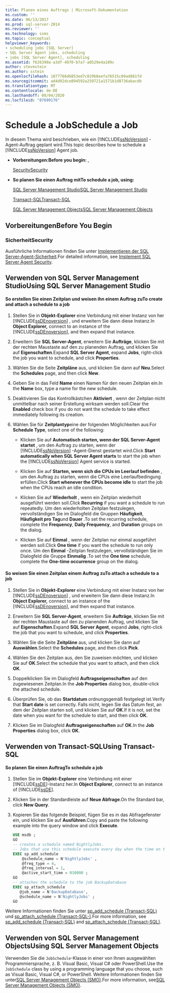 ```yaml
---
title: Planen eines Auftrags | Microsoft-Dokumentation
ms.custom: ''
ms.date: 06/13/2017
ms.prod: sql-server-2014
ms.reviewer: ''
ms.technology: ssms
ms.topic: conceptual
helpviewer_keywords:
- scheduling jobs [SQL Server]
- SQL Server Agent jobs, scheduling
- jobs [SQL Server Agent], scheduling
ms.assetid: f626390a-a3df-4970-b7a7-a0529e4a109c
author: stevestein
ms.author: sstein
ms.openlocfilehash: 1077766d6853ed7c029b8eefa76515c89ad861fd
ms.sourcegitcommit: ad4d92dce894592a259721a1571b1d8736abacdb
ms.translationtype: MT
ms.contentlocale: de-DE
ms.lasthandoff: 08/04/2020
ms.locfileid: "87699176"
---
```

# <a name="schedule-a-job"></a><span data-ttu-id="df84d-102">Schedule a Job</span><span class="sxs-lookup"><span data-stu-id="df84d-102">Schedule a Job</span></span>
  <span data-ttu-id="df84d-103">In diesem Thema wird beschrieben, wie ein [!INCLUDE[ssNoVersion](../../includes/ssnoversion-md.md)] -Agent-Auftrag geplant wird.</span><span class="sxs-lookup"><span data-stu-id="df84d-103">This topic describes how to schedule a [!INCLUDE[ssNoVersion](../../includes/ssnoversion-md.md)] Agent job.</span></span>  
  
-   <span data-ttu-id="df84d-104">**Vorbereitungen:**</span><span class="sxs-lookup"><span data-stu-id="df84d-104">**Before you begin:** ,</span></span>  
  
     [<span data-ttu-id="df84d-105">Security</span><span class="sxs-lookup"><span data-stu-id="df84d-105">Security</span></span>](#Security)  
  
-   <span data-ttu-id="df84d-106">**So planen Sie einen Auftrag mit**</span><span class="sxs-lookup"><span data-stu-id="df84d-106">**To schedule a job, using:**</span></span>  
  
     [<span data-ttu-id="df84d-107">SQL Server Management Studio</span><span class="sxs-lookup"><span data-stu-id="df84d-107">SQL Server Management Studio</span></span>](#SSMS)  
  
     [<span data-ttu-id="df84d-108">Transact-SQL</span><span class="sxs-lookup"><span data-stu-id="df84d-108">Transact-SQL</span></span>](#TSQL)  
  
     [<span data-ttu-id="df84d-109">SQL Server Management Objects</span><span class="sxs-lookup"><span data-stu-id="df84d-109">SQL Server Management Objects</span></span>](#SMO)  
  
##  <a name="before-you-begin"></a><a name="BeforeYouBegin"></a> <span data-ttu-id="df84d-110">Vorbereitungen</span><span class="sxs-lookup"><span data-stu-id="df84d-110">Before You Begin</span></span>  
  
###  <a name="security"></a><a name="Security"></a> <span data-ttu-id="df84d-111">Sicherheit</span><span class="sxs-lookup"><span data-stu-id="df84d-111">Security</span></span>  
 <span data-ttu-id="df84d-112">Ausführliche Informationen finden Sie unter [Implementieren der SQL Server-Agent-Sicherheit](implement-sql-server-agent-security.md).</span><span class="sxs-lookup"><span data-stu-id="df84d-112">For detailed information, see [Implement SQL Server Agent Security](implement-sql-server-agent-security.md).</span></span>  
  
##  <a name="using-sql-server-management-studio"></a><a name="SSMS"></a> <span data-ttu-id="df84d-113">Verwenden von SQL Server Management Studio</span><span class="sxs-lookup"><span data-stu-id="df84d-113">Using SQL Server Management Studio</span></span>  
  
#### <a name="to-create-and-attach-a-schedule-to-a-job"></a><span data-ttu-id="df84d-114">So erstellen Sie einen Zeitplan und weisen ihn einem Auftrag zu</span><span class="sxs-lookup"><span data-stu-id="df84d-114">To create and attach a schedule to a job</span></span>  
  
1.  <span data-ttu-id="df84d-115">Stellen Sie in **Objekt-Explorer** eine Verbindung mit einer Instanz von her [!INCLUDE[ssDEnoversion](../../includes/ssdenoversion-md.md)] , und erweitern Sie dann diese Instanz.</span><span class="sxs-lookup"><span data-stu-id="df84d-115">In **Object Explorer,** connect to an instance of the [!INCLUDE[ssDEnoversion](../../includes/ssdenoversion-md.md)], and then expand that instance.</span></span>  
  
2.  <span data-ttu-id="df84d-116">Erweitern Sie **SQL Server-Agent**, erweitern Sie **Aufträge**, klicken Sie mit der rechten Maustaste auf den zu planenden Auftrag, und klicken Sie auf **Eigenschaften**.</span><span class="sxs-lookup"><span data-stu-id="df84d-116">Expand **SQL Server Agent**, expand **Jobs**, right-click the job you want to schedule, and click **Properties**.</span></span>  
  
3.  <span data-ttu-id="df84d-117">Wählen Sie die Seite **Zeitpläne** aus, und klicken Sie dann auf **Neu**.</span><span class="sxs-lookup"><span data-stu-id="df84d-117">Select the **Schedules** page, and then click **New**.</span></span>  
  
4.  <span data-ttu-id="df84d-118">Geben Sie in das Feld **Name** einen Namen für den neuen Zeitplan ein.</span><span class="sxs-lookup"><span data-stu-id="df84d-118">In the **Name** box, type a name for the new schedule.</span></span>  
  
5.  <span data-ttu-id="df84d-119">Deaktivieren Sie das Kontrollkästchen **Aktiviert** , wenn der Zeitplan nicht unmittelbar nach seiner Erstellung wirksam werden soll.</span><span class="sxs-lookup"><span data-stu-id="df84d-119">Clear the **Enabled** check box if you do not want the schedule to take effect immediately following its creation.</span></span>  
  
6.  <span data-ttu-id="df84d-120">Wählen Sie für **Zeitplantyp**eine der folgenden Möglichkeiten aus:</span><span class="sxs-lookup"><span data-stu-id="df84d-120">For **Schedule Type**, select one of the following:</span></span>  
  
    -   <span data-ttu-id="df84d-121">Klicken Sie auf **Automatisch starten, wenn der SQL Server-Agent startet** , um den Auftrag zu starten, wenn der [!INCLUDE[ssNoVersion](../../includes/ssnoversion-md.md)] -Agent-Dienst gestartet wird.</span><span class="sxs-lookup"><span data-stu-id="df84d-121">Click **Start automatically when SQL Server Agent starts** to start the job when the [!INCLUDE[ssNoVersion](../../includes/ssnoversion-md.md)] Agent service is started.</span></span>  
  
    -   <span data-ttu-id="df84d-122">Klicken Sie auf **Starten, wenn sich die CPUs im Leerlauf befinden** , um den Auftrag zu starten, wenn die CPUs eine Leerlaufbedingung erfüllen.</span><span class="sxs-lookup"><span data-stu-id="df84d-122">Click **Start whenever the CPUs become idle** to start the job when the CPUs reach an idle condition.</span></span>  
  
    -   <span data-ttu-id="df84d-123">Klicken Sie auf **Wiederholt** , wenn ein Zeitplan wiederholt ausgeführt werden soll.</span><span class="sxs-lookup"><span data-stu-id="df84d-123">Click **Recurring** if you want a schedule to run repeatedly.</span></span> <span data-ttu-id="df84d-124">Um den wiederholten Zeitplan festzulegen, vervollständigen Sie im Dialogfeld die Gruppen **Häufigkeit**, **Häufigkeit pro Tag**und **Dauer** .</span><span class="sxs-lookup"><span data-stu-id="df84d-124">To set the recurring schedule, complete the **Frequency**, **Daily Frequency**, and **Duration** groups on the dialog.</span></span>  
  
    -   <span data-ttu-id="df84d-125">Klicken Sie auf **Einmal** , wenn der Zeitplan nur einmal ausgeführt werden soll.</span><span class="sxs-lookup"><span data-stu-id="df84d-125">Click **One time** if you want the schedule to run only once.</span></span> <span data-ttu-id="df84d-126">Um den **Einmal** -Zeitplan festzulegen, vervollständigen Sie im Dialogfeld die Gruppe **Einmalig** .</span><span class="sxs-lookup"><span data-stu-id="df84d-126">To set the **One time** schedule, complete the **One-time occurrence** group on the dialog.</span></span>  
  
#### <a name="to-attach-a-schedule-to-a-job"></a><span data-ttu-id="df84d-127">So weisen Sie einen Zeitplan einem Auftrag zu</span><span class="sxs-lookup"><span data-stu-id="df84d-127">To attach a schedule to a job</span></span>  
  
1.  <span data-ttu-id="df84d-128">Stellen Sie in **Objekt-Explorer** eine Verbindung mit einer Instanz von her [!INCLUDE[ssDEnoversion](../../includes/ssdenoversion-md.md)] , und erweitern Sie dann diese Instanz.</span><span class="sxs-lookup"><span data-stu-id="df84d-128">In **Object Explorer,** connect to an instance of the [!INCLUDE[ssDEnoversion](../../includes/ssdenoversion-md.md)], and then expand that instance.</span></span>  
  
2.  <span data-ttu-id="df84d-129">Erweitern Sie **SQL Server-Agent**, erweitern Sie **Aufträge**, klicken Sie mit der rechten Maustaste auf den zu planenden Auftrag, und klicken Sie auf **Eigenschaften**.</span><span class="sxs-lookup"><span data-stu-id="df84d-129">Expand **SQL Server Agent**, expand **Jobs**, right-click the job that you want to schedule, and click **Properties**.</span></span>  
  
3.  <span data-ttu-id="df84d-130">Wählen Sie die Seite **Zeitpläne** aus, und klicken Sie dann auf **Auswählen**.</span><span class="sxs-lookup"><span data-stu-id="df84d-130">Select the **Schedules** page, and then click **Pick**.</span></span>  
  
4.  <span data-ttu-id="df84d-131">Wählen Sie den Zeitplan aus, den Sie zuweisen möchten, und klicken Sie auf **OK**.</span><span class="sxs-lookup"><span data-stu-id="df84d-131">Select the schedule that you want to attach, and then click **OK**.</span></span>  
  
5.  <span data-ttu-id="df84d-132">Doppelklicken Sie im Dialogfeld **Auftragseigenschaften** auf den zugewiesenen Zeitplan.</span><span class="sxs-lookup"><span data-stu-id="df84d-132">In the **Job Properties** dialog box, double-click the attached schedule.</span></span>  
  
6.  <span data-ttu-id="df84d-133">Überprüfen Sie, ob das **Startdatum** ordnungsgemäß festgelegt ist.</span><span class="sxs-lookup"><span data-stu-id="df84d-133">Verify that **Start date** is set correctly.</span></span> <span data-ttu-id="df84d-134">Falls nicht, legen Sie das Datum fest, an dem der Zeitplan starten soll, und klicken Sie auf **OK**.</span><span class="sxs-lookup"><span data-stu-id="df84d-134">If it is not, set the date when you want for the schedule to start, and then click **OK**.</span></span>  
  
7.  <span data-ttu-id="df84d-135">Klicken Sie im Dialogfeld **Auftragseigenschaften** auf **OK**.</span><span class="sxs-lookup"><span data-stu-id="df84d-135">In the **Job Properties** dialog box, click **OK**.</span></span>  
  
##  <a name="using-transact-sql"></a><a name="TSQL"></a> <span data-ttu-id="df84d-136">Verwenden von Transact-SQL</span><span class="sxs-lookup"><span data-stu-id="df84d-136">Using Transact-SQL</span></span>  
  
#### <a name="to-schedule-a-job"></a><span data-ttu-id="df84d-137">So planen Sie einen Auftrag</span><span class="sxs-lookup"><span data-stu-id="df84d-137">To schedule a job</span></span>  
  
1.  <span data-ttu-id="df84d-138">Stellen Sie im **Objekt-Explorer** eine Verbindung mit einer [!INCLUDE[ssDE](../../includes/ssde-md.md)]-Instanz her.</span><span class="sxs-lookup"><span data-stu-id="df84d-138">In **Object Explorer**, connect to an instance of [!INCLUDE[ssDE](../../includes/ssde-md.md)].</span></span>  
  
2.  <span data-ttu-id="df84d-139">Klicken Sie in der Standardleiste auf **Neue Abfrage**.</span><span class="sxs-lookup"><span data-stu-id="df84d-139">On the Standard bar, click **New Query**.</span></span>  
  
3.  <span data-ttu-id="df84d-140">Kopieren Sie das folgende Beispiel, fügen Sie es in das Abfragefenster ein, und klicken Sie auf **Ausführen**.</span><span class="sxs-lookup"><span data-stu-id="df84d-140">Copy and paste the following example into the query window and click **Execute**.</span></span>  
  
    ```sql
    USE msdb ;  
    GO  
    -- creates a schedule named NightlyJobs.   
    -- Jobs that use this schedule execute every day when the time on the server is 01:00.   
    EXEC sp_add_schedule  
        @schedule_name = N'NightlyJobs' ,  
        @freq_type = 4,  
        @freq_interval = 1,  
        @active_start_time = 010000 ;  
    GO  
    -- attaches the schedule to the job BackupDatabase  
    EXEC sp_attach_schedule  
       @job_name = N'BackupDatabase',  
       @schedule_name = N'NightlyJobs' ;  
    GO  
    ```  
  
 <span data-ttu-id="df84d-141">Weitere Informationen finden Sie unter [sp_add_schedule &#40;Transact-SQL&#41;](/sql/relational-databases/system-stored-procedures/sp-add-schedule-transact-sql) und [sp_attach_schedule &#40;Transact-SQL-&#41;](/sql/relational-databases/system-stored-procedures/sp-attach-schedule-transact-sql).</span><span class="sxs-lookup"><span data-stu-id="df84d-141">For more information, see [sp_add_schedule &#40;Transact-SQL&#41;](/sql/relational-databases/system-stored-procedures/sp-add-schedule-transact-sql) and [sp_attach_schedule &#40;Transact-SQL&#41;](/sql/relational-databases/system-stored-procedures/sp-attach-schedule-transact-sql).</span></span>  
  
##  <a name="using-sql-server-management-objects"></a><a name="SMO"></a><span data-ttu-id="df84d-142">Verwenden von SQL Server Management Objects</span><span class="sxs-lookup"><span data-stu-id="df84d-142">Using SQL Server Management Objects</span></span>  
 <span data-ttu-id="df84d-143">Verwenden Sie die `JobSchedule`-Klasse in einer von Ihnen ausgewählten Programmiersprache, z. B. Visual Basic, Visual C# oder PowerShell.</span><span class="sxs-lookup"><span data-stu-id="df84d-143">Use the `JobSchedule` class by using a programming language that you choose, such as Visual Basic, Visual C#, or PowerShell.</span></span> <span data-ttu-id="df84d-144">Weitere Informationen finden Sie unter[SQL Server Management Objects (SMO)](https://msdn.microsoft.com/library/ms162169.aspx).</span><span class="sxs-lookup"><span data-stu-id="df84d-144">For more information, see[SQL Server Management Objects (SMO)](https://msdn.microsoft.com/library/ms162169.aspx).</span></span>  
